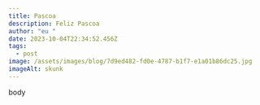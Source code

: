 ```yaml
---
title: Pascoa
description: Feliz Pascoa
author: "eu "
date: 2023-10-04T22:34:52.456Z
tags:
  - post
image: /assets/images/blog/7d9ed482-fd0e-4787-b1f7-e1a01b86dc25.jpg
imageAlt: skunk
---
```

b﻿ody